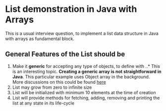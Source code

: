 List demonstration in Java with Arrays
======================================

This is a usual interview question, to implement a list data structure in Java with arrays as fundamental block.

## General Features of the List should be
1. Make it __generic__ for accepting any type of objects, to define with
..* This is an interesting topic. __Creating a generic array is not straightforward in Java__. This particular example uses Object array in the background. More discussions on this could be found [here](https://stackoverflow.com/questions/529085/how-to-create-a-generic-array-in-java)
2. List may grow from zero to infinite size
3. List will  be initialized with minimum 10 elements at the time of creation
4. List will provide methods for fetching, adding, removing and printing the list at any state in its life-cycle